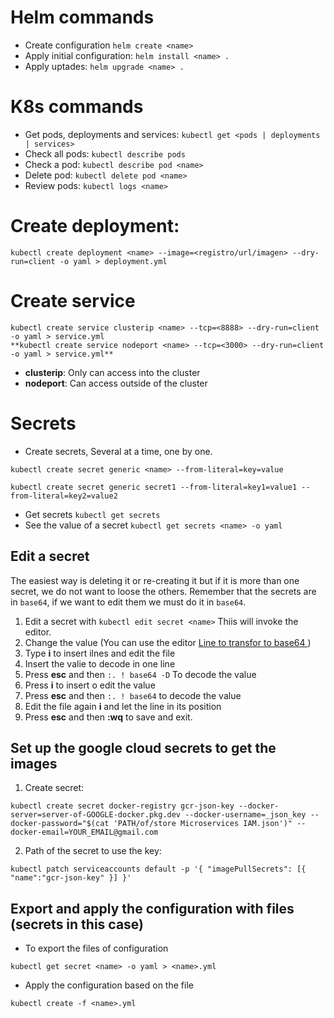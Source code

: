 # Helm commands

* Create configuration `helm create <name>`
* Apply initial configuration: `helm install <name> .`
* Apply uptades: `helm upgrade <name> .`

# K8s commands

* Get pods, deployments and services: `kubectl get <pods | deployments | services>`
* Check all pods: `kubectl describe pods`
* Check a pod: `kubectl describe pod <name>`
* Delete pod: `kubectl delete pod <name>`
* Review pods: `kubectl logs <name>`

# Create deployment:
```
kubectl create deployment <name> --image=<registro/url/imagen> --dry-run=client -o yaml > deployment.yml
```

# Create service
```
kubectl create service clusterip <name> --tcp=<8888> --dry-run=client -o yaml > service.yml 
**kubectl create service nodeport <name> --tcp=<3000> --dry-run=client -o yaml > service.yml**
```
* **clusterip**: Only can access into the cluster 
* **nodeport**: Can access outside of the cluster

# Secrets

* Create secrets, Several at a time, one by one.
```
kubectl create secret generic <name> --from-literal=key=value

kubectl create secret generic secret1 --from-literal=key1=value1 --from-literal=key2=value2
```
* Get secrets `kubectl get secrets`
* See the value of a secret `kubectl get secrets <name> -o yaml`

## Edit a secret
The easiest way is deleting it or re-creating it but if it is more than one secret, we do not want to loose the others. Remember that the secrets are in `base64`, if we want to edit them we must do it in `base64`.

1. Edit a secret with `kubectl edit secret <name>` Thiis will invoke the editor.
2. Change the value (You can use the editor [Line to transfor to base64
](https://www.rapidtables.com/web/tools/base64-decode.html))
3. Type **i** to insert ilnes and edit the file
4. Insert the valie to decode in one line
5. Press **esc** and then `:. ! base64 -D` To decode the value
6. Press **i** to insert o edit the value
7. Press **esc** and then `:. ! base64` to decode the value
8. Edit the file again **i** and let the line in its position
9. Press **esc** and then **:wq** to save and exit.


## Set up the google cloud secrets to get the images

1. Create secret:
```
kubectl create secret docker-registry gcr-json-key --docker-server=server-of-GOOGLE-docker.pkg.dev --docker-username=_json_key --docker-password="$(cat 'PATH/of/store Microservices IAM.json')" --docker-email=YOUR_EMAIL@gmail.com
```

2. Path of the secret to use the key:
```
kubectl patch serviceaccounts default -p '{ "imagePullSecrets": [{ "name":"gcr-json-key" }] }'
```


## Export and apply the configuration with files (secrets in this case)
* To export the files of configuration

```
kubectl get secret <name> -o yaml > <name>.yml
```

* Apply the configuration based on the file
```
kubectl create -f <name>.yml
```

